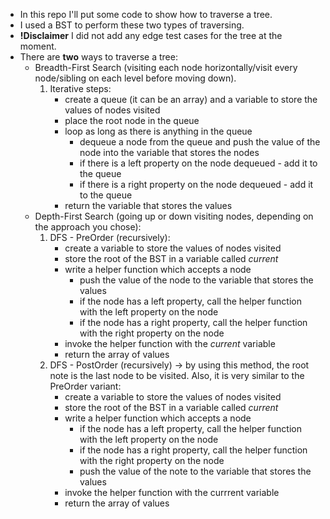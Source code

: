 * In this repo I'll put some code to show how to traverse a tree.
* I used a BST to perform these two types of traversing.
* **!Disclaimer** I did not add any edge test cases for the tree at the moment.
* There are **two** ways to traverse a tree:
    * Breadth-First Search (visiting each node horizontally/visit every node/sibling on each level before moving down). 
        1. Iterative steps:
            - create a queue (it can be an array) and a variable to store the values of nodes visited
            - place the root node in the queue
            - loop as long as there is anything in the queue
                - dequeue a node from the queue and push the value of the node into the variable that stores the nodes
                - if there is a left property on the node dequeued - add it to the queue
                - if there is a right property on the node dequeued - add it to the queue
            - return the variable that stores the values
    * Depth-First Search (going up or down visiting nodes, depending on the approach you chose):
        1. DFS - PreOrder (recursively):
            - create a variable to store the values of nodes visited
            - store the root of the BST in a variable called *current*
            - write a helper function which accepts a node
                * push the value of the node to the variable that stores the values
                * if the node has a left property, call the helper function with the left property on the node
                * if the node has a right property, call the helper function with the right property on the node
            - invoke the helper function with the *current* variable
            - return the array of values
        2. DFS - PostOrder (recursively) -> by using this method, the root note is the last node to be visited. Also, it is very similar to the PreOrder variant:
            - create a variable to store the values of nodes visited
            - store the root of the BST in a variable called *current*
            - write a helper function which accepts a node
                * if the node has a left property, call the helper function with the left property on the node
                * if the node has a right property, call the helper function with the right property on the node
                * push the value of the note to the variable that stores the values
            - invoke the helper function with the currrent variable
            - return the array of values
